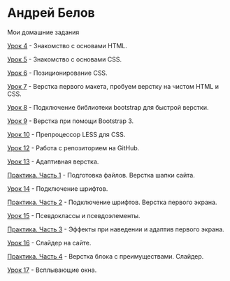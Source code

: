 # Андрей Белов
Мои домашние задания

[Урок 4](https://badgunman.github.io/lesson_4/ "Моя готовая домашка") - Знакомство с основами HTML.

[Урок 5](https://badgunman.github.io/lesson_5/ "Моя готовая домашка") - Знакомство с основами CSS.

[Урок 6](https://badgunman.github.io/lesson_6/ "Моя готовая домашка") - Позиционирование CSS.

[Урок 7](https://badgunman.github.io/lesson_7/ "Моя готовая домашка") - Верстка первого макета, пробуем верстку на чистом HTML и CSS.

[Урок 8](https://badgunman.github.io/lesson_8/ "Моя готовая домашка") - Подключение библиотеки bootstrap для быстрой верстки.

[Урок 9](https://badgunman.github.io/lesson_9/ "Моя готовая домашка") - Верстка при помощи Bootstrap 3.

[Урок 10](https://badgunman.github.io/lesson_10/ "Моя готовая домашка") - Препроцессор LESS для CSS.

[Урок 12](https://badgunman.github.io/lesson_12/ "Моя готовая домашка") - Работа с репозиторием на GitHub.

[Урок 13](https://badgunman.github.io/lesson_13/ "Моя готовая домашка") - Адаптивная верстка.

[Практика. Часть 1](https://badgunman.github.io/practice_part_1/ "Моя готовая домашка") - Подготовка файлов. Верстка шапки сайта.

[Урок 14](https://badgunman.github.io/lesson_14/ "Моя готовая домашка") - Подключение шрифтов.

[Практика. Часть 2](https://badgunman.github.io/lesson_14.2/ "Моя готовая домашка") - Подключение шрифтов. Верстка первого экрана.

[Урок 15](https://badgunman.github.io/lesson_15/ "Моя готовая домашка") - Псевдоклассы и псевдоэлементы.

[Практика. Часть 3](https://badgunman.github.io/practice-part_3/ "Моя готовая домашка") - Эффекты при наведении и адаптив первого экрана.

[Урок 16](https://badgunman.github.io/lesson_16/ "Моя готовая домашка") - Слайдер на сайте.

[Практика. Часть 4](https://badgunman.github.io/practice-part_4/ "Моя готовая домашка") - Верстка блока с преимуществами. Слайдер.

[Урок 17](https://badgunman.github.io/lesson_17/ "Моя готовая домашка") - Всплывающие окна.

